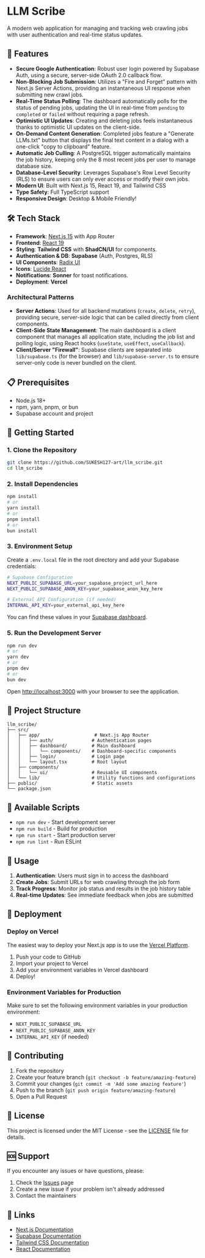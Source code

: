 # LLM Scribe

A modern web application for managing and tracking web crawling jobs with user authentication and real-time status updates.

## 🚀 Features

- **Secure Google Authentication**: Robust user login powered by Supabase Auth, using a secure, server-side OAuth 2.0 callback flow.
- **Non-Blocking Job Submission**: Utilizes a "Fire and Forget" pattern with Next.js Server Actions, providing an instantaneous UI response when submitting new crawl jobs.
- **Real-Time Status Polling**: The dashboard automatically polls for the status of pending jobs, updating the UI in real-time from `pending` to `completed` or `failed` without requiring a page refresh.
- **Optimistic UI Updates**: Creating and deleting jobs feels instantaneous thanks to optimistic UI updates on the client-side.
- **On-Demand Content Generation**: Completed jobs feature a "Generate LLMs.txt" button that displays the final text content in a dialog with a one-click "copy to clipboard" feature.
- **Automatic Job Culling**: A PostgreSQL trigger automatically maintains the job history, keeping only the 8 most recent jobs per user to manage database size.
- **Database-Level Security**: Leverages Supabase's Row Level Security (RLS) to ensure users can only ever access or modify their own jobs.
- **Modern UI**: Built with Next.js 15, React 19, and Tailwind CSS
- **Type Safety**: Full TypeScript support
- **Responsive Design**: Desktop & Mobile Friendly!

## 🛠️ Tech Stack

- **Framework**: [Next.js 15](https://nextjs.org/) with App Router
- **Frontend**: [React 19](https://react.dev/)
- **Styling**: **Tailwind CSS** with **ShadCN/UI** for components.
- **Authentication & DB**: **Supabase** (Auth, Postgres, RLS)
- **UI Components**: [Radix UI](https://www.radix-ui.com/)
- **Icons**: [Lucide React](https://lucide.dev/)
- **Notifications**: **Sonner** for toast notifications.
- **Deployment**: **Vercel**

### Architectural Patterns
- **Server Actions**: Used for all backend mutations (`create`, `delete`, `retry`), providing secure, server-side logic that can be called directly from client components.
- **Client-Side State Management**: The main dashboard is a client component that manages all application state, including the job list and polling logic, using React hooks (`useState`, `useEffect`, `useCallback`).
- **Client/Server "Firewall"**: Supabase clients are separated into `lib/supabase.ts` (for the browser) and `lib/supabase-server.ts` to ensure server-only code is never bundled on the client.

## 📋 Prerequisites

- Node.js 18+ 
- npm, yarn, pnpm, or bun
- Supabase account and project

## 🚀 Getting Started

### 1. Clone the Repository

```bash
git clone https://github.com/SUKESH127-art/llm_scribe.git
cd llm_scribe
```

### 2. Install Dependencies

```bash
npm install
# or
yarn install
# or
pnpm install
# or
bun install
```

### 3. Environment Setup

Create a `.env.local` file in the root directory and add your Supabase credentials:

```bash
# Supabase Configuration
NEXT_PUBLIC_SUPABASE_URL=your_supabase_project_url_here
NEXT_PUBLIC_SUPABASE_ANON_KEY=your_supabase_anon_key_here

# External API Configuration (if needed)
INTERNAL_API_KEY=your_external_api_key_here
```

You can find these values in your [Supabase dashboard](https://supabase.com/dashboard/project/_/settings/api).

### 5. Run the Development Server

```bash
npm run dev
# or
yarn dev
# or
pnpm dev
# or
bun dev
```

Open [http://localhost:3000](http://localhost:3000) with your browser to see the application.

## 📁 Project Structure

```
llm_scribe/
├── src/
│   ├── app/                    # Next.js App Router
│   │   ├── auth/              # Authentication pages
│   │   ├── dashboard/         # Main dashboard
│   │   │   └── components/    # Dashboard-specific components
│   │   ├── login/             # Login page
│   │   └── layout.tsx         # Root layout
│   ├── components/
│   │   └── ui/                # Reusable UI components
│   └── lib/                   # Utility functions and configurations
├── public/                    # Static assets
└── package.json
```

## 🔧 Available Scripts

- `npm run dev` - Start development server
- `npm run build` - Build for production
- `npm run start` - Start production server
- `npm run lint` - Run ESLint

## 🎯 Usage

1. **Authentication**: Users must sign in to access the dashboard
2. **Create Jobs**: Submit URLs for web crawling through the job form
3. **Track Progress**: Monitor job status and results in the job history table
4. **Real-time Updates**: See immediate feedback when jobs are submitted

## 🚀 Deployment

### Deploy on Vercel

The easiest way to deploy your Next.js app is to use the [Vercel Platform](https://vercel.com/new?utm_medium=default-template&filter=next.js&utm_source=create-next-app&utm_campaign=create-next-app-readme).

1. Push your code to GitHub
2. Import your project to Vercel
3. Add your environment variables in Vercel dashboard
4. Deploy!

### Environment Variables for Production

Make sure to set the following environment variables in your production environment:

- `NEXT_PUBLIC_SUPABASE_URL`
- `NEXT_PUBLIC_SUPABASE_ANON_KEY`
- `INTERNAL_API_KEY` (if needed)

## 🤝 Contributing

1. Fork the repository
2. Create your feature branch (`git checkout -b feature/amazing-feature`)
3. Commit your changes (`git commit -m 'Add some amazing feature'`)
4. Push to the branch (`git push origin feature/amazing-feature`)
5. Open a Pull Request

## 📝 License

This project is licensed under the MIT License - see the [LICENSE](LICENSE) file for details.

## 🆘 Support

If you encounter any issues or have questions, please:

1. Check the [Issues](https://github.com/SUKESH127-art/llm_scribe/issues) page
2. Create a new issue if your problem isn't already addressed
3. Contact the maintainers

## 🔗 Links

- [Next.js Documentation](https://nextjs.org/docs)
- [Supabase Documentation](https://supabase.com/docs)
- [Tailwind CSS Documentation](https://tailwindcss.com/docs)
- [React Documentation](https://react.dev/)
